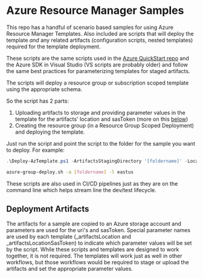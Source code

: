 # Azure Resource Manager Samples

This repo has a handful of scenario based samples for using Azure Resource Manager Templates.  Also included are scripts that will deploy the template *and* any related artifacts (configuration scripts, nested templates) required for the template deployment.

These scripts are the same scripts used in the [Azure QuickStart repo](https://github.com/Azure/azure-quickstart-templates) and the Azure SDK in Visual Studio (VS scripts are probably older) and follow the same best practices for parameterizing templates for staged artifacts.

The scripts will deploy a resource group or subscription scoped template using the appropriate schema.

So the script has 2 parts:

1) Uploading artifacts to storage and providing parameter values in the template for the artifacts' location and sasToken (more on this [below](#deployment-artifacts))
2) Creating the resource group (in a Resource Group Scoped Deployment) and deploying the template.

Just run the script and point the script to the folder for the sample you want to deploy.  For example:

```PowerShell
.\Deploy-AzTemplate.ps1 -ArtifactsStagingDirectory '[foldername]' -Location 'eastus'
```

```bash
azure-group-deploy.sh -a [foldername] -l eastus
```

These scripts are also used in CI/CD pipelines just as they are on the command line which helps stream line the dev/test lifecycle.

## Deployment Artifacts

The artifacts for a sample are copied to an Azure storage account and parameters are used for the uri's and sasToken. Special parameter names are used by each template (_artifactsLocation and _artifactsLocationSasToken) to indicate which parameter values will be set by the script.  While these scripts and templates are designed to work together, it is not required.  The templates will work just as well in other workflows, but those workflows would be required to stage or upload the artifacts and set the appropriate parameter values.
